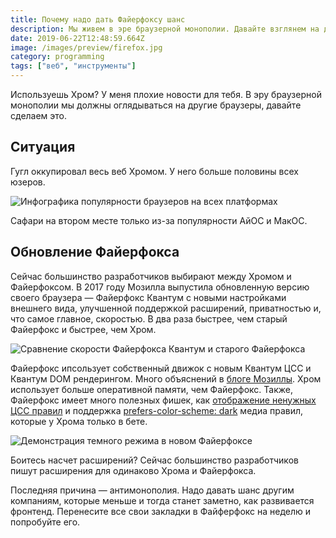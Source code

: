 ```yaml
---
title: Почему надо дать Файерфоксу шанс
description: Мы живем в эре браузерной монополии. Давайте взглянем на другой браузер
date: 2019-06-22T12:48:59.664Z
image: /images/preview/firefox.jpg
category: programming
tags: ["веб", "инструменты"]
---
```


Используешь Хром? У меня плохие новости для тебя. В эру браузерной монополии мы
должны оглядываться на другие браузеры, давайте сделаем это.

## Ситуация

Гугл оккупировал весь веб Хромом. У него больше половины всех юзеров.

![Инфографика популярности браузеров на всех платформах](/images/browser-stats.jpg)

Сафари на втором месте только из-за популярности АйОС и МакОС.

## Обновление Файерфокса

Сейчас большинство разработчиков выбирают между Хромом и Файерфоксом. В 2017
году Мозилла выпустила обновленную версию своего браузера — Файерфокс Квантум с
новыми настройками внешнего вида, улучшенной поддержкой расширений, приватностью
и, что самое главное, скоростью. В два раза быстрее, чем старый Файерфокс и
быстрее, чем Хром.

![Сравнение скорости Файерфокса Квантум и старого Файерфокса](/images/firefox-vs-firefox.jpg)

Файерфокс ипсользует собственный движок с новым Квантум ЦСС и Квантум DOM
рендерингом. Много объяснений в
[блоге Мозиллы](https://hacks.mozilla.org/2017/11/entering-the-quantum-era-how-firefox-got-fast-again-and-where-its-going-to-get-faster/).
Хром использует больше оперативной памяти, чем Файерфокс. Также, Файерфокс имеет много полезных фишек, как
[отображение ненужных ЦСС правил](https://twitter.com/nicolaschevobbe/status/1135798960361263104)
и поддержка
[prefers-color-scheme: dark](https://hacks.mozilla.org/2019/05/firefox-67-dark-mode-css-webrender/)
медиа правил, которые у Хрома только в бете.

![Демонстрация темного режима в новом Файерфоксе](/images/firefox-dark.png)

Боитесь насчет расширений? Сейчас большинство разработчиков пишут расширения для
одинаково Хрома и Файерфокса.

Последняя причина — антимонополия. Надо давать шанс другим компаниям, которые
меньше и тогда станет заметно, как развивается фронтенд. Перенесите все свои закладки в Файферфокс на неделю и попробуйте его.
